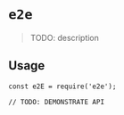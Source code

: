 # `e2e`

> TODO: description

## Usage

```
const e2E = require('e2e');

// TODO: DEMONSTRATE API
```
